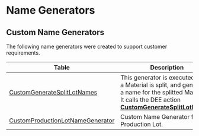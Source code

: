 # Name Generators

## Custom Name Generators

The following name generators were created to support customer requirements.

| Table                     | Description       |
| ------                    | ------            |
| [CustomGenerateSplitLotNames](/cmf.custom.help/techspec>artifacts>namegenerators>customgeneratesplitlotnames) | This generator is executed when a Material is split, and generates a name for the splitted Materials. It calls the DEE action **[CustomGenerateSplitLotNames](/cmf.custom.help/techspec>artifacts>deeactions>CustomGenerateSplitLotNames)**. |
| [CustomProductionLotNameGenerator](/cmf.custom.help/techspec>artifacts>namegenerators>customproductionlotnamegenerator) | Custom Name Generator for Production Lot. |


